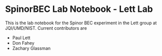 # SpinorBEC Lab Notebook - Lett Lab
This is the lab notebook for the Spinor BEC experiment in the Lett group at JQI/UMD/NIST.  Current contributors are 

* Paul Lett
* Don Fahey
* Zachary Glassman

